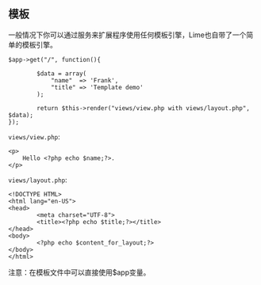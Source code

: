 模板
------------

一般情况下你可以通过服务来扩展程序使用任何模板引擎，Lime也自带了一个简单的模板引擎。

    $app->get("/", function(){
    
            $data = array(
                "name"  => 'Frank', 
                "title" => 'Template demo'
            );
    
            return $this->render("views/view.php with views/layout.php", $data);
    });

`views/view.php`:

    <p>
        Hello <?php echo $name;?>.
    </p>

`views/layout.php`:

    <!DOCTYPE HTML>
    <html lang="en-US">
    <head>
            <meta charset="UTF-8">
            <title><?php echo $title;?></title>
    </head>
    <body>
            <?php echo $content_for_layout;?>
    </body>
    </html>

注意：在模板文件中可以直接使用$app变量。
